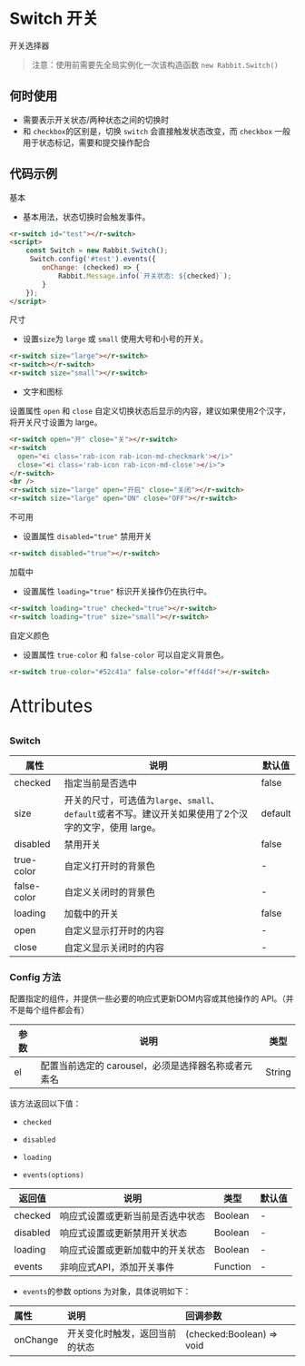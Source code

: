 # Switch 开关

开关选择器

> 注意：使用前需要先全局实例化一次该构造函数  `new Rabbit.Switch()`

## 何时使用

- 需要表示开关状态/两种状态之间的切换时
- 和 `checkbox`的区别是，切换 `switch` 会直接触发状态改变，而 `checkbox` 一般用于状态标记，需要和提交操作配合

## 代码示例

基本

- 基本用法，状态切换时会触发事件。

```html
<r-switch id="test"></r-switch>
<script>
	const Switch = new Rabbit.Switch();
     Switch.config('#test').events({
        onChange: (checked) => {
            Rabbit.Message.info(`开关状态: ${checked}`);
        }
    });
</script>
```

尺寸

- 设置`size`为 `large` 或 `small` 使用大号和小号的开关。

```html
<r-switch size="large"></r-switch>
<r-switch></r-switch>
<r-switch size="small"></r-switch>
```

- 文字和图标

设置属性  `open`  和 `close` 自定义切换状态后显示的内容，建议如果使用2个汉字，将开关尺寸设置为 large。

```html
<r-switch open="开" close="关"></r-switch>
<r-switch
  open="<i class='rab-icon rab-icon-md-checkmark'></i>"
  close="<i class='rab-icon rab-icon-md-close'></i>">
</r-switch>
<br />
<r-switch size="large" open="开启" close="关闭"></r-switch>
<r-switch size="large" open="ON" close="OFF"></r-switch>
```

不可用

- 设置属性 `disabled="true"` 禁用开关

```html
<r-switch disabled="true"></r-switch>
```

加载中

- 设置属性  `loading="true"` 标识开关操作仍在执行中。

```html
<r-switch loading="true" checked="true"></r-switch>
<r-switch loading="true" size="small"></r-switch>
```

自定义颜色

- 设置属性 `true-color` 和 `false-color` 可以自定义背景色。

```html
<r-switch true-color="#52c41a" false-color="#ff4d4f"></r-switch>
```



<p style="font-size: 32px">Attributes</p>

### Switch

| 属性           | 说明                                                         | 默认值 |
| -------------- | ------------------------------------------------------------ | ------ |
| checked     | 指定当前是否选中                                             | false  |
| size        | 开关的尺寸，可选值为`large`、`small`、`default`或者不写。建议开关如果使用了2个汉字的文字，使用 large。 | default |
| disabled       | 禁用开关                                                     | false  |
| true-color  | 自定义打开时的背景色                                         | -      |
| false-color | 自定义关闭时的背景色                                         | -      |
| loading     | 加载中的开关                                                 | false  |
| open        | 自定义显示打开时的内容                                  | -      |
| close       | 自定义显示关闭时的内容                                  | -      |

### Config  方法

配置指定的组件，并提供一些必要的响应式更新DOM内容或其他操作的 API。（并不是每个组件都会有）

| 参数 | 说明                                                | 类型   |
| ---- | --------------------------------------------------- | ------ |
| el   | 配置当前选定的 carousel，必须是选择器名称或者元素名 | String |

该方法返回以下值：

- `checked`
- `disabled`
- `loading`

- `events(options)`

| 返回值   | 说明                             | 类型     | 默认值 |
| -------- | -------------------------------- | -------- | ------ |
| checked  | 响应式设置或更新当前是否选中状态 | Boolean  | -      |
| disabled | 响应式设置或更新禁用开关状态     | Boolean  | -      |
| loading  | 响应式设置或更新加载中的开关状态 | Boolean  | -      |
| events   | 非响应式API，添加开关事件        | Function | -      |

- `events`的参数 options 为对象，具体说明如下：

| 属性     | 说明                           | 回调参数                  |
| :------- | :----------------------------- | :------------------------ |
| onChange | 开关变化时触发，返回当前的状态 | (checked:Boolean) => void |